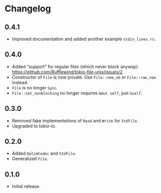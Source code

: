 # Changelog

## 0.4.1

  - Improved documentation and added another example `stdin_lines.rs`.

## 0.4.0

  - Added “support” for regular files (which never block anyway).
    https://github.com/Rufflewind/tokio-file-unix/issues/2
  - Constructor of `File` is now private.
    Use `File::new_nb` or `File::raw_new` instead.
  - `File` is no longer `Sync`.
  - `File::set_nonblocking` no longer requires `&mut self`, just `&self`.

## 0.3.0

  - Removed fake implementations of `Read` and `Write` for `StdFile`.
  - Upgraded to tokio-io.

## 0.2.0

  - Added `DelimCodec` and `StdFile`.
  - Generalized `File`.

## 0.1.0

  - Initial release.
